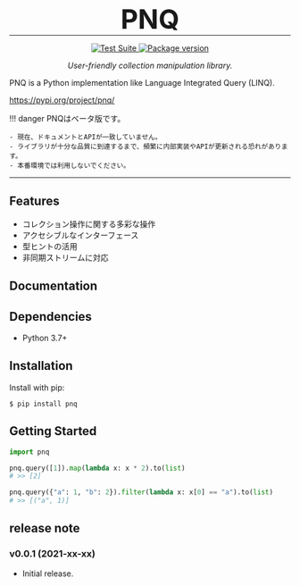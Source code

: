 <h1 align="center" style="font-size: 3rem; margin: -15px 0">
PNQ
</h1>

---

<div align="center">
<p>
<a href="https://github.com/sasano8/pnq/actions">
    <img src="https://github.com/sasano8/pnq/actions/workflows/test.yml/badge.svg" alt="Test Suite">
</a>
<a href="https://pypi.org/project/pnq/">
    <img src="https://badge.fury.io/py/pnq.svg" alt="Package version">
</a>
</p>

<em>User-friendly collection manipulation library.</em>
</div>

PNQ is a Python implementation like Language Integrated Query (LINQ).

https://pypi.org/project/pnq/

!!! danger
    PNQはベータ版です。

    - 現在、ドキュメントとAPIが一致していません。
    - ライブラリが十分な品質に到達するまで、頻繁に内部実装やAPIが更新される恐れがあります。
    - 本番環境では利用しないでください。

---



## Features

- コレクション操作に関する多彩な操作
- アクセシブルなインターフェース
- 型ヒントの活用
- 非同期ストリームに対応

## Documentation



## Dependencies

- Python 3.7+

## Installation

Install with pip:

```shell
$ pip install pnq
```

## Getting Started

```python
import pnq

pnq.query([1]).map(lambda x: x * 2).to(list)
# >> [2]

pnq.query({"a": 1, "b": 2}).filter(lambda x: x[0] == "a").to(list)
# >> [("a", 1)]

```


## release note

### v0.0.1 (2021-xx-xx)

* Initial release.